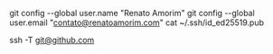 git config --global user.name "Renato Amorim"
git config --global user.email "contato@renatoamorim.com"
cat ~/.ssh/id_ed25519.pub

ssh -T git@github.com